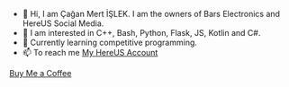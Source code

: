 - 👋 Hi, I am Çağan Mert İŞLEK. I am the owners of Bars Electronics and HereUS Social Media.
- 👀 I am interested in C++, Bash, Python, Flask, JS, Kotlin and C#.
- 🌱 Currently learning competitive programming.
- 📫 To reach me [My HereUS Account](http://hereus.pythonanywhere.com/user/islekcaganmert)

<!---
islekcaganmert/islekcaganmert is a ✨ special ✨ repository because its `README.md` (this file) appears on your GitHub profile.
You can click the Preview link to take a look at your changes.
--->

[Buy Me a Coffee](https://www.buymeacoffee.com/islekcaganmert)
